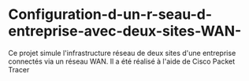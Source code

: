 # Configuration-d-un-r-seau-d-entreprise-avec-deux-sites-WAN-
Ce projet simule l'infrastructure réseau de deux sites d'une entreprise connectés via un réseau WAN. Il a été réalisé à l'aide de Cisco Packet Tracer
